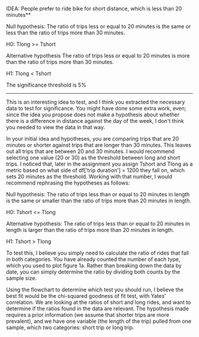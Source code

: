 IDEA: People prefer to ride bike for short distance, which is less than 20 minutes**

Null hypothesis: The ratio of trips less or equal to 20 minutes is the same or less than the ratio of trips more than 30 minutes.

H0: Tlong >= Tshort

Alternative hypothesis The ratio of trips less or equal to 20 minutes is more than the ratio of trips more than 30 minutes.

H1: Tlong < Tshort

The significance threshold is 5%

-------------------------------------------------------------------

This is an interesting idea to test, and I think you extracted the necessary data to test for significance. You might have done some extra work, even; since the idea you propose does not make a hypothesis about whether there is a difference in distance against the day of the week, I don't think you needed to view the data in that way.

In your initial idea and hypotheses, you are comparing trips that are 20 minutes or shorter against trips that are longer than 30 minutes. This leaves out all trips that are between 20 and 30 minutes. I would recommend selecting one value (20 or 30) as the threshold between long and short trips. I noticed that, later in the assignment you assign Tshort and Tlong as a metric based on what side of df['trip duration'] = 1200 they fall on, which sets 20 minutes as the threshold. Working with that number, I would recommend rephrasing the hypotheses as follows:

Null hypothesis: The ratio of trips less than or equal to 20 minutes in length is the same or smaller than the ratio of trips more than 20 minutes in length.

H0: Tshort <= Tlong

Alternative hypothesis: The ratio of trips less than or equal to 20 minutes in length is larger than the ratio of trips more than 20 minutes in length.

H1: Tshort > Tlong

To test this, I believe you simply need to calculate the ratio of rides that fall in both categories. You have already counted the number of each type, which you used to plot figure 1a. Rather than breaking down the data by date, you can simply determine the ratio by dividing both counts by the sample size.

Using the flowchart to determine which test you should run, I believe the best fit would be the chi-squared goodness of fit test, with Yates' correlation. We are looking at the ratios of short and long rides, and want to determine if the ratios found in the data are relevant. The hypothesis made requires a prior information (we assume that shorter trips are more prevalent), and we have one variable (the length of the trip) pulled from one sample, which two categories: short trip or long trip.
